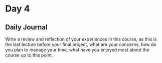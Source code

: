 # Day 4

## Daily Journal
Write a review and reflection of your experiences in this course, as this is the last lecture before your final project, what are your concerns, how do you plan to manage your time, what have you enjoyed most about the course up to this point.
